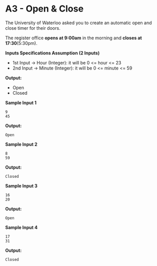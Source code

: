 # A3 - Open & Close

The University of Waterloo asked you to create an automatic open and close timer for their doors.

The register office **opens at 9:00am** in the morning and **closes at 17:30**(5:30pm).

**Inputs Specifications Assumption (2 Inputs)**

- 1st Input → Hour (Integer): it will be 0 <= hour <= 23
- 2nd Input → Minute (Integer): it will be 0 <= minute <= 59

**Output:**

- Open
- Closed

**Sample Input 1**
```
9
45
```
**Output:**
```
Open
```

**Sample Input 2**
```
8
59
```
**Output:**
```
Closed
```

**Sample Input 3**
```
16
20
```
**Output:**
```
Open
```

**Sample Input 4**
```
17
31
```
**Output:**
```
Closed
```
